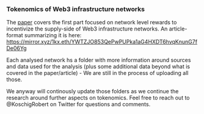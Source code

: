 ### Tokenomics of Web3 infrastructure networks 

The [paper](https://github.com/1kx-network/web3infrastructure_tokenomics/blob/main/SoK%20Token%20economics%20of%20Web3%20infrastructure%20networks%20-%20Part%20I.pdf) covers the first part focused on network level rewards to incentivize the supply-side of Web3 infrastructure networks. An article-format summarizing it is here: https://mirror.xyz/1kx.eth/YWTZJO853QePwPUPka1aG4HXDT6hvqKnunG7fDe06Yg

Each analysed network hs a folder with more information around sources and data used for the analysis (plus some additional data beyond what is covered in the paper/article) - We are still in the process of uploading all those.

We anyway will continously update those folders as we continue the research around further aspects on tokenomics. Feel free to reach out to @KoschigRobert on Twitter for questions and comments.
